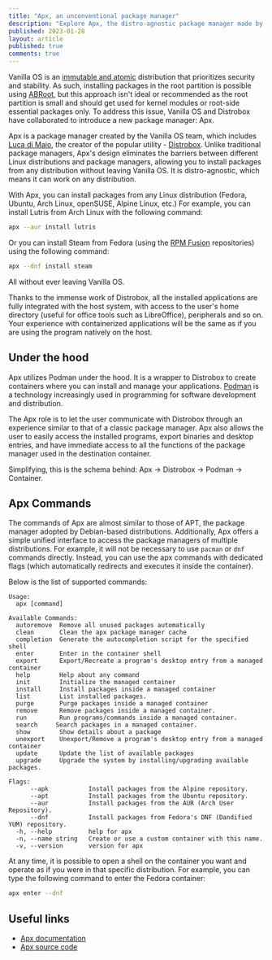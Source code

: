 ```yaml
---
title: "Apx, an unconventional package manager"
description: "Explore Apx, the distro-agnostic package manager made by Vanilla OS and Distrobox."
published: 2023-01-28
layout: article
published: true
comments: true
---
```


Vanilla OS is an [immutable and atomic](https://vanillaos.org/2023/01/28/almost-vs-abroot.html#immutability-and-atomicity) distribution that prioritizes security and stability. As such, installing packages in the root partition is possible using [ABRoot](https://documentation.vanillaos.org/docs/apx/), but this approach isn't ideal or recommended as the root partition is small and should get used for kernel modules or root-side essential packages only. To address this issue, Vanilla OS and Distrobox have collaborated to introduce a new package manager: Apx.

Apx is a package manager created by the Vanilla OS team, which includes [Luca di Maio](https://github.com/89luca89), the creator of the popular utility - [Distrobox](https://github.com/89luca89/distrobox). Unlike traditional package managers, Apx's design eliminates the barriers between different Linux distributions and package managers, allowing you to install packages from any distribution without leaving Vanilla OS. It is distro-agnostic, which means it can work on any distribution.

With Apx, you can install packages from any Linux distribution (Fedora, Ubuntu, Arch Linux, openSUSE, Alpine Linux, etc.) For example, you can install Lutris from Arch Linux with the following command:

```bash
apx --aur install lutris
```

Or you can install Steam from Fedora (using the [RPM Fusion](https://rpmfusion.org/) repositories) using the following command:

```bash
apx --dnf install steam
```

All without ever leaving Vanilla OS.

Thanks to the immense work of Distrobox, all the installed applications are fully integrated with the host system, with access to the user's home directory (useful for office tools such as LibreOffice), peripherals and so on. Your experience with containerized applications will be the same as if you are using the program natively on the host.

## Under the hood

Apx utilizes Podman under the hood. It is a wrapper to Distrobox to create containers where you can install and manage your applications. [Podman](https://podman.io/) is a technology increasingly used in programming for software development and distribution. 

The Apx role is to let the user communicate with Distrobox through an experience similar to that of a classic package manager. Apx also allows the user to easily access the installed programs, export binaries and desktop entries, and have immediate access to all the functions of the package manager used in the destination container.

Simplifying, this is the schema behind: Apx -> Distrobox -> Podman -> Container.

## Apx Commands

The commands of Apx are almost similar to those of APT, the package manager adopted by Debian-based distributions. Additionally, Apx offers a simple unified interface to access the package managers of multiple distributions. For example, it will not be necessary to use `pacman` or `dnf` commands directly. Instead, you can use the apx commands with dedicated flags (which automatically redirects and executes it inside the container).

Below is the list of supported commands:

```
Usage:
  apx [command]

Available Commands:
  autoremove  Remove all unused packages automatically
  clean       Clean the apx package manager cache
  completion  Generate the autocompletion script for the specified shell
  enter       Enter in the container shell
  export      Export/Recreate a program's desktop entry from a managed container
  help        Help about any command
  init        Initialize the managed container
  install     Install packages inside a managed container
  list        List installed packages.
  purge       Purge packages inside a managed container
  remove      Remove packages inside a managed container.
  run         Run programs/commands inside a managed container.
  search     Search packages in a managed container.
  show        Show details about a package
  unexport    Unexport/Remove a program's desktop entry from a managed container
  update      Update the list of available packages
  upgrade     Upgrade the system by installing/upgrading available packages.

Flags:
      --apk           Install packages from the Alpine repository.
      --apt           Install packages from the Ubuntu repository.
      --aur           Install packages from the AUR (Arch User Repository).
      --dnf           Install packages from Fedora's DNF (Dandified YUM) repository.
  -h, --help          help for apx
  -n, --name string   Create or use a custom container with this name.
  -v, --version       version for apx
```

At any time, it is possible to open a shell on the container you want and operate as if you were in that specific distribution. For example, you can type the following command to enter the Fedora container:

```bash
apx enter --dnf
```

## Useful links

- [Apx documentation](https://documentation.vanillaos.org/docs/apx/)
- [Apx source code](https://github.com/Vanilla-OS/apx)
